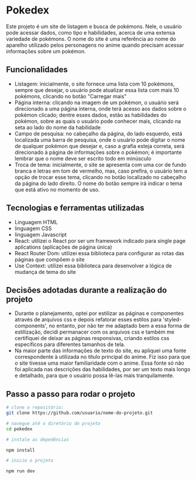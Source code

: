 # Pokedex

Este projeto é um site de listagem e busca de pokémons. Nele, o usuário pode acessar dados, como tipo e habilidades, acerca de uma extensa variedade de pokémons. O nome do site é uma referência ao nome do aparelho utilizado pelos personagens no anime quando precisam acessar informações sobre um pokémon.

## Funcionalidades

- Listagem: inicialmente, o site fornece uma lista com 10 pokémons, sempre que desejar, o usuário pode atualizar essa lista com mais 10 pokémons, clicando no botão "Carregar mais"
- Página interna: clicando na imagem de um pokémon, o usuário será direcionado a uma página interna, onde terá acesso aos dados sobre o pokémon clicado; dentre esses dados, estão as habilidades do pokémon, sobre as quais o usuário pode conhecer mais, clicando na seta ao lado do nome da habilidade
- Campo de pesquisa: no cabeçalho da página, do lado esquerdo, está localizada uma barra de pesquisa, onde o usuário pode digitar o nome de qualquer pokémon que desejar e, caso a grafia esteja correta, será direcionado à página de informações sobre o pokémon; é importante lembrar que o nome deve ser escrito todo em minúsculo
- Troca de tema: inicialmente, o site se apresenta com uma cor de fundo branca e letras em tom de vermelho, mas, caso prefira, o usuário tem a opção de trocar esse tema, clicando no botão localizado no cabeçalho da página do lado direito. O nome do botão sempre irá indicar o tema que está ativo no momento de uso.

## Tecnologias e ferramentas utilizadas

- Linguagem HTML
- linguagem CSS
- linguagem Javascript
- React: utilizei o React por ser um framework indicado para single page aplications (aplicações de página única)
- React Router Dom: utilizei essa biblioteca para configurar as rotas das páginas que compôem o site
- Use Context: utilizei essa biblioteca para desenvolver a lógica de mudança de tema do site

## Decisões adotadas durante a realização do projeto

- Durante o planejamento, optei por estilizar as páginas e componentes através de arquivos css e depois refatorar esses estilos para 'styled-components', no entanto, por não ter me adaptado bem a essa forma de estilização, decidi permanacer com os arquivos css e também me certifiquei de deixar as páginas responsivas, criando estilos css específicos para diferentes tamanhos de tela.
- Na maior parte das informações de texto do site, eu apliquei uma fonte correspondente à utilizada no título principal do anime. Fiz isso para que o site tivesse uma maior familiaridade com o anime. Essa fonte só não foi aplicada nas descrições das habilidades, por ser um texto mais longo e detalhado, para que o usuário possa lê-las mais tranquilamente.

## Passo a passo para rodar o projeto

```bash
# clone o repositório:
git clone https://github.com/usuario/nome-do-projeto.git

# navegue até o diretório do projeto
cd pokedex

# instale as depedências

npm install

# inicie o projeto

npm run dev
